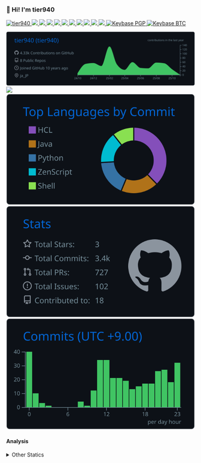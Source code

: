 ### 👋 Hi! I'm tier940

<p align="left"> 
  <a href="https://github.com/tier940/tier940/">
    <img src="https://komarev.com/ghpvc/?username=tier940" alt="tier940" />
  </a>
  <a href="http://twitter.com/tier940">
    <img height="20" src="https://img.shields.io/twitter/follow/tier940?label=Twitter&logo=twitter&style=flat" />
  </a>
  <a href="https://github.com/tier940">
    <img height="20" src="https://img.shields.io/github/followers/tier940?label=follow&logo=github&style=flat" />
  </a>
  <a href="https://www.reddit.com/user/tier940">
    <img height="20" src="https://img.shields.io/reddit/user-karma/combined/tier940?label=Reddit&logo=reddit&style=flat" />
  </a>
  <a href="https://stackoverflow.com/users/17317833/tier940">
    <img height="20" src="https://img.shields.io/stackexchange/stackoverflow/r/17317833?label=StackOverflow&logo=stack-overflow&style=flat" />
  </a>
  <a href="https://zenn.dev/tier940">
    <img height="20" src="https://zenn.badge.nikaera.com/s/tier940/likes" />
  </a>
  <a href="https://zenn.dev/tier940">
    <img height="20" src="https://zenn.badge.nikaera.com/s/tier940/followers" />
  </a>
  <a href="https://zenn.dev/tier940">
    <img height="20" src="https://zenn.badge.nikaera.com/s/tier940/articles" />
  </a>
  <a href="http://qiita.com/tier940">
    <img height="20" src="https://qiita-badge.apiapi.app/s/tier940/posts.svg" />
  </a>
  <a href="http://qiita.com/tier940">
    <img height="20" src="https://qiita-badge.apiapi.app/s/tier940/contributions.svg" />
  </a>
  <a href="https://github.com/tier940/tier940/">
    <img height="20" src="https://github.com/tier940/tier940/actions/workflows/main.yml/badge.svg" />
  </a>
  <a href="https://keybase.io/tier940">
    <img alt="Keybase PGP" src="https://img.shields.io/keybase/pgp/tier940">
  </a>
  <a href="https://keybase.io/tier940">
    <img alt="Keybase BTC" src="https://img.shields.io/keybase/btc/tier940">
  </a>
</p>

[![](https://raw.githubusercontent.com/tier940/tier940/main/profile-summary-card-output/github_dark/0-profile-details.svg)](https://github.com/vn7n24fzkq/github-profile-summary-cards)
[![](https://raw.githubusercontent.com/tier940/tier940/main/profile-summary-card-output/github_dark/1-repos-per-language.svg)](https://github.com/vn7n24fzkq/github-profile-summary-cards) [![](https://raw.githubusercontent.com/tier940/tier940/main/profile-summary-card-output/github_dark/2-most-commit-language.svg)](https://github.com/vn7n24fzkq/github-profile-summary-cards)
[![](https://raw.githubusercontent.com/tier940/tier940/main/profile-summary-card-output/github_dark/3-stats.svg)](https://github.com/vn7n24fzkq/github-profile-summary-cards) [![](https://raw.githubusercontent.com/tier940/tier940/main/profile-summary-card-output/github_dark/4-productive-time.svg)](https://github.com/vn7n24fzkq/github-profile-summary-cards)


#### Analysis
<!-- <img height="150" src="https://github.com/tier940/tier940/blob/master/images/stat.svg" alt="Alternative Text"/> -->

<details>
  <summary>Other Statics</summary>
  <!--START_SECTION:waka-->
![Code Time](http://img.shields.io/badge/Code%20Time-5%2C412%20hrs%2024%20mins-blue)

**🐱 My GitHub Data** 

> 📦 47.5 kB Used in GitHub's Storage 
 > 
> 💼 Opted to Hire
 > 
> 📜 13 Public Repositories 
 > 
> 🔑 6 Private Repositories 
 > 
**I'm an Early 🐤** 

```text
🌞 Morning                2673 commits        ████░░░░░░░░░░░░░░░░░░░░░   16.21 % 
🌆 Daytime                6031 commits        █████████░░░░░░░░░░░░░░░░   36.56 % 
🌃 Evening                6104 commits        █████████░░░░░░░░░░░░░░░░   37.01 % 
🌙 Night                  1686 commits        ███░░░░░░░░░░░░░░░░░░░░░░   10.22 % 
```
📅 **I'm Most Productive on Saturday** 

```text
Monday                   1752 commits        ███░░░░░░░░░░░░░░░░░░░░░░   10.62 % 
Tuesday                  2567 commits        ████░░░░░░░░░░░░░░░░░░░░░   15.56 % 
Wednesday                1985 commits        ███░░░░░░░░░░░░░░░░░░░░░░   12.03 % 
Thursday                 1728 commits        ███░░░░░░░░░░░░░░░░░░░░░░   10.48 % 
Friday                   2372 commits        ████░░░░░░░░░░░░░░░░░░░░░   14.38 % 
Saturday                 3161 commits        █████░░░░░░░░░░░░░░░░░░░░   19.16 % 
Sunday                   2929 commits        ████░░░░░░░░░░░░░░░░░░░░░   17.76 % 
```


📊 **This Week I Spent My Time On** 

```text
🕑︎ Time Zone: Asia/Tokyo

💬 Programming Languages: 
Other                    27 hrs 43 mins      ███████████████░░░░░░░░░░   60.62 % 
YAML                     8 hrs 26 mins       █████░░░░░░░░░░░░░░░░░░░░   18.44 % 
Markdown                 3 hrs 7 mins        ██░░░░░░░░░░░░░░░░░░░░░░░   06.81 % 
INI                      1 hr 14 mins        █░░░░░░░░░░░░░░░░░░░░░░░░   02.72 % 
Java                     1 hr                █░░░░░░░░░░░░░░░░░░░░░░░░   02.20 % 

🔥 Editors: 
Chrome                   30 hrs 47 mins      █████████████████░░░░░░░░   67.31 % 
VS Code                  13 hrs 56 mins      ████████░░░░░░░░░░░░░░░░░   30.47 % 
IntelliJ IDEA            1 hr 1 min          █░░░░░░░░░░░░░░░░░░░░░░░░   02.22 % 

💻 Operating System: 
Windows                  33 hrs 44 mins      ██████████████████░░░░░░░   73.77 % 
Linux                    11 hrs 59 mins      ███████░░░░░░░░░░░░░░░░░░   26.23 % 
```

**I Mostly Code in Java** 

```text
Java                     13 repos            ████████████░░░░░░░░░░░░░   46.43 % 
HCL                      3 repos             ███░░░░░░░░░░░░░░░░░░░░░░   10.71 % 
ZenScript                3 repos             ███░░░░░░░░░░░░░░░░░░░░░░   10.71 % 
Shell                    2 repos             ██░░░░░░░░░░░░░░░░░░░░░░░   07.14 % 
Python                   2 repos             ██░░░░░░░░░░░░░░░░░░░░░░░   07.14 % 
```



**Timeline**

![Lines of Code chart](https://raw.githubusercontent.com/tier940/tier940/main/assets/bar_graph.png)


 Last Updated on 21/03/2025 00:08:57 UTC
<!--END_SECTION:waka-->
</details>
